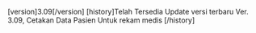 [version]3.09[/version]
[history]Telah Tersedia Update versi terbaru Ver. 3.09, Cetakan Data Pasien Untuk rekam medis [/history]
